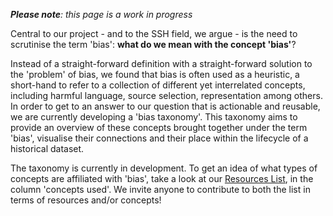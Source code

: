 _**Please note**: this page is a work in progress_

Central to our project - and to the SSH field, we argue - is the need to scrutinise the term 'bias': **what do we mean with the concept 'bias'**?

Instead of a straight-forward definition with a straight-forward solution to the 'problem' of bias, we found that bias is often used as a heuristic, a short-hand to refer to a collection of different yet interrelated concepts, including harmful language, source selection, representation among others. In order to get to an answer to our question that is actionable and reusable, we are currently developing a 'bias taxonomy'. This taxonomy aims to provide an overview of these concepts brought together under the term 'bias', visualise their connections and their place within the lifecycle of a historical dataset. 

The taxonomy is currently in development. To get an idea of what types of concepts are affiliated with 'bias', take a look at our [Resources List](../../resourcesandpublications/resources.md), in the column 'concepts used'. We invite anyone to contribute to both the list in terms of resources and/or concepts!
